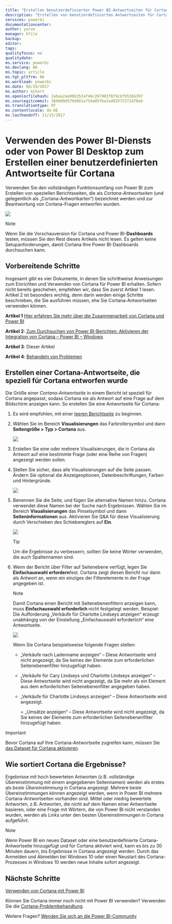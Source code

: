 ```yaml
---
title: "Erstellen benutzerdefinierter Power BI-Antwortseiten für Cortana"
description: "Erstellen von benutzerdefinierten Antwortseiten für Cortana in Power BI"
services: powerbi
documentationcenter: 
author: yaron
manager: kfile
backup: 
editor: 
tags: 
qualityfocus: no
qualitydate: 
ms.service: powerbi
ms.devlang: NA
ms.topic: article
ms.tgt_pltfrm: NA
ms.workload: powerbi
ms.date: 08/29/2017
ms.author: mihart
ms.openlocfilehash: 2abaa2ae00b353af46c267083f879cbf9536b397
ms.sourcegitcommit: 284b09d579d601e754a05fba2a4025723724f8eb
ms.translationtype: HT
ms.contentlocale: de-DE
ms.lasthandoff: 11/15/2017
---
```

# <a name="use-power-bi-service-or-power-bi-desktop-to-create-a-custom-answer-page-for-cortana"></a>Verwenden des Power BI-Diensts oder von Power BI Desktop zum Erstellen einer benutzerdefinierten Antwortseite für Cortana
Verwenden Sie den vollständigen Funktionsumfang von Power BI zum Erstellen von speziellen Berichtsseiten, die als *Cortana-Antwortseiten* (und gelegentlich als „Cortana-Antwortkarten“) bezeichnet werden und zur Beantwortung von Cortana-Fragen entworfen wurden.

![](media/service-cortana-answer-cards/power-bi-cortana.png)

> [!NOTE]
> Wenn Sie die Vorschauversion für Cortana und Power BI-**Dashboards** testen, müssen Sie den Rest dieses Artikels nicht lesen. Es gelten keine Setupanforderungen, damit Cortana Ihre Power BI-Dashboards durchsuchen kann.
> 
> 

## <a name="before-you-begin"></a>Vorbereitende Schritte
Insgesamt gibt es vier Dokumente, in denen Sie schrittweise Anweisungen zum Einrichten und Verwenden von Cortana für Power BI erhalten. Sofern nicht bereits geschehen, empfehlen wir, dass Sie zuerst Artikel 1 lesen. Artikel 2 ist besonders wichtig, denn darin werden einige Schritte beschrieben, die Sie ausführen müssen, ehe Sie Cortana-Antwortseiten verwenden können.

**Artikel 1** [Hier erfahren Sie mehr über die Zusammenarbeit von Cortana und Power BI ](service-cortana-intro.md)

**Artikel 2**: [Zum Durchsuchen von Power BI-Berichten: Aktivieren der Integration von Cortana – Power BI – Windows](service-cortana-enable.md)

**Artikel 3**: Dieser Artikel

**Artikel 4**: [Behandeln von Problemen](service-cortana-troubleshoot.md)

## <a name="create-a-cortana-answer-page-designed-specifically-for-cortana"></a>Erstellen einer Cortana-Antwortseite, die speziell für Cortana entworfen wurde
Die Größe einer *Cortana-Antwortseite* in einem Bericht ist speziell für Cortana angepasst, sodass Cortana sie als Antwort auf eine Frage auf dem Bildschirm anzeigen kann.  So erstellen Sie eine Antwortseite für Cortana:

1. Es wird empfohlen, mit einer [leeren Berichtseite](power-bi-report-add-page.md) zu beginnen.
2. Wählen Sie im Bereich **Visualisierungen** das Farbrollersymbol und dann **Seitengröße > Typ > Cortana** aus.
   
    ![](media/service-cortana-answer-cards/pbi-cortana-page-size-new.png)
3. Erstellen Sie eine oder mehrere Visualisierungen, die in Cortana als Antwort auf eine bestimmte Frage (oder eine Reihe von Fragen) angezeigt werden sollen.
4. Stellen Sie sicher, dass alle Visualisierungen auf die Seite passen.  Ändern Sie optional die Anzeigeoptionen, Datenbeschriftungen, Farben und Hintergründe.  
   
    ![](media/service-cortana-answer-cards/pbi_cortana_modify-new.png)
5. Benennen Sie die Seite, und fügen Sie alternative Namen hinzu.  Cortana verwendet diese Namen bei der Suche nach Ergebnissen. Wählen Sie im Bereich **Visualisierungen** das Pinselsymbol und dann **Seiteninformationen** aus. Aktivieren Sie Q&A für diese Visualisierung durch Verschieben des Schiebereglers auf **Ein**.
   
    ![](media/service-cortana-answer-cards/pbi_cortana_names-newer.png)
   
   > [!TIP]
   > Um die Ergebnisse zu verbessern, sollten Sie keine Wörter verwenden, die auch Spaltennamen sind.
   > 
   > 
6. Wenn der Bericht über Filter auf Seitenebene verfügt, legen Sie **Einfachauswahl erfordern**fest. Cortana zeigt diesen Bericht nur dann als Antwort an, wenn ein einziges der Filterelemente in der Frage angegeben ist.
   
   > [!NOTE]
   > Damit Cortana einen Bericht mit Seitenebenenfiltern anzeigen kann, muss **Einfachauswahl erforderlich** nicht festgelegt werden.  Beispiel: Die Aufforderung „Verkäufe für Charlotte Lindseys anzeigen“ erzeugt unabhängig von der Einstellung „Einfachauswahl erforderlich“ eine Antwortseite.
   > 
   > 
   
     ![](media/service-cortana-answer-cards/pbi-cortana-single-selection-new.png)
   
      Wenn Sie Cortana beispielsweise folgende Fragen stellen:
   
   * „Verkäufe nach Ladenname anzeigen“ – Diese Antwortseite wird nicht angezeigt, da Sie keines der Elemente zum erforderlichen Seitenebenenfilter hinzugefügt haben.
   * „Verkäufe für Cary Lindseys und Charlotte Lindseys anzeigen“ – Diese Antwortseite wird nicht angezeigt, da Sie mehr als ein Element aus dem erforderlichen Seitenebenenfilter angegeben haben.
   * „Verkäufe für Charlotte Lindseys anzeigen“ – Diese Antwortseite wird angezeigt.
     
     = „Umsätze anzeigen“ – Diese Antwortseite wird nicht angezeigt, da Sie keines der Elemente zum erforderlichen Seitenebenenfilter hinzugefügt haben.

> [!IMPORTANT]
> Bevor Cortana auf Ihre Cortana-Antwortseite zugreifen kann, müssen Sie [das Dataset für Cortana aktivieren](service-cortana-enable.md).
> 
> 

## <a name="how-does-cortana-order-the-results"></a>Wie sortiert Cortana die Ergebnisse?
Ergebnisse mit hoch bewerteten Antworten (z.B. vollständige Übereinstimmung mit einem angegebenen Seitennamen) werden als erstes als *beste Übereinstimmung* in Cortana angezeigt. Mehrere beste Übereinstimmungen können angezeigt werden, wenn in Power BI mehrere Cortana-Antwortseiten vorhanden sind. Mittel oder niedrig bewertete Antworten, z.B. Antworten, die nicht auf dem Namen einer Antwortseite basieren, oder eine Frage mit Wörtern, die von Power BI nicht verstanden wurden, werden als Links unter den besten Übereinstimmungen in Cortana aufgeführt.

> [!NOTE]
> Wenn Power BI ein neues Dataset oder eine benutzerdefinierte Cortana-Antwortseite hinzugefügt und für Cortana aktiviert wird, kann es bis zu 30 Minuten dauern, bis Ergebnisse in Cortana angezeigt werden. Durch das Anmelden und Abmelden bei Windows 10 oder einen Neustart des Cortana-Prozesses in Windows 10 werden neue Inhalte sofort angezeigt.
> 
> 

## <a name="next-steps"></a>Nächste Schritte
[Verwenden von Cortana mit Power BI](service-cortana-intro.md)

Können Sie Cortana immer noch nicht mit Power BI verwenden?  Verwenden Sie die [Cortana-Problembehandlung](service-cortana-troubleshoot.md).

Weitere Fragen? [Wenden Sie sich an die Power BI-Community](http://community.powerbi.com/)

